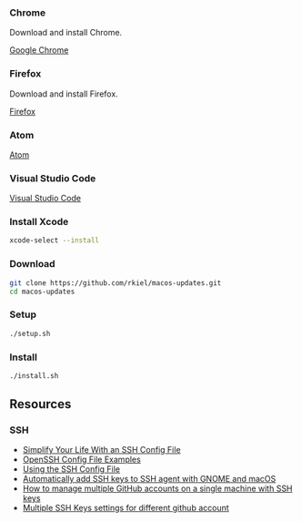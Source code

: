 ### Chrome

Download and install Chrome.

[Google Chrome](http://www.google.com/chrome/)

### Firefox

Download and install Firefox.

[Firefox](https://www.mozilla.org/en-US/firefox/)

### Atom

[Atom](https://atom.io/)

### Visual Studio Code

[Visual Studio Code](https://code.visualstudio.com/)

### Install Xcode

```bash
xcode-select --install
```

### Download

```bash
git clone https://github.com/rkiel/macos-updates.git
cd macos-updates
```

### Setup

```bash
./setup.sh
```

### Install

```bash
./install.sh
```

## Resources

### SSH

- [Simplify Your Life With an SSH Config File](https://nerderati.com/2011/03/17/simplify-your-life-with-an-ssh-config-file/)
- [OpenSSH Config File Examples](https://www.cyberciti.biz/faq/create-ssh-config-file-on-linux-unix/)
- [Using the SSH Config File](https://linuxize.com/post/using-the-ssh-config-file/)
- [Automatically add SSH keys to SSH agent with GNOME and macOS](https://www.michelebologna.net/2018/automatically-add-ssh-keys-to-ssh-agent-running-in-gnome-and-macos/)
- [How to manage multiple GitHub accounts on a single machine with SSH keys](https://www.freecodecamp.org/news/manage-multiple-github-accounts-the-ssh-way-2dadc30ccaca/)
- [Multiple SSH Keys settings for different github account](https://gist.github.com/jexchan/2351996)
